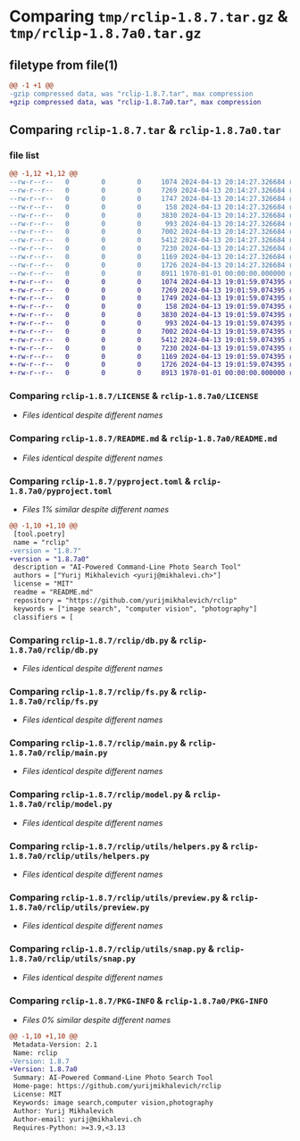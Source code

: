 # Comparing `tmp/rclip-1.8.7.tar.gz` & `tmp/rclip-1.8.7a0.tar.gz`

## filetype from file(1)

```diff
@@ -1 +1 @@
-gzip compressed data, was "rclip-1.8.7.tar", max compression
+gzip compressed data, was "rclip-1.8.7a0.tar", max compression
```

## Comparing `rclip-1.8.7.tar` & `rclip-1.8.7a0.tar`

### file list

```diff
@@ -1,12 +1,12 @@
--rw-r--r--   0        0        0     1074 2024-04-13 20:14:27.326684 rclip-1.8.7/LICENSE
--rw-r--r--   0        0        0     7269 2024-04-13 20:14:27.326684 rclip-1.8.7/README.md
--rw-r--r--   0        0        0     1747 2024-04-13 20:14:27.326684 rclip-1.8.7/pyproject.toml
--rw-r--r--   0        0        0      158 2024-04-13 20:14:27.326684 rclip-1.8.7/rclip/const.py
--rw-r--r--   0        0        0     3830 2024-04-13 20:14:27.326684 rclip-1.8.7/rclip/db.py
--rw-r--r--   0        0        0      993 2024-04-13 20:14:27.326684 rclip-1.8.7/rclip/fs.py
--rw-r--r--   0        0        0     7002 2024-04-13 20:14:27.326684 rclip-1.8.7/rclip/main.py
--rw-r--r--   0        0        0     5412 2024-04-13 20:14:27.326684 rclip-1.8.7/rclip/model.py
--rw-r--r--   0        0        0     7230 2024-04-13 20:14:27.326684 rclip-1.8.7/rclip/utils/helpers.py
--rw-r--r--   0        0        0     1169 2024-04-13 20:14:27.326684 rclip-1.8.7/rclip/utils/preview.py
--rw-r--r--   0        0        0     1726 2024-04-13 20:14:27.326684 rclip-1.8.7/rclip/utils/snap.py
--rw-r--r--   0        0        0     8911 1970-01-01 00:00:00.000000 rclip-1.8.7/PKG-INFO
+-rw-r--r--   0        0        0     1074 2024-04-13 19:01:59.074395 rclip-1.8.7a0/LICENSE
+-rw-r--r--   0        0        0     7269 2024-04-13 19:01:59.074395 rclip-1.8.7a0/README.md
+-rw-r--r--   0        0        0     1749 2024-04-13 19:01:59.074395 rclip-1.8.7a0/pyproject.toml
+-rw-r--r--   0        0        0      158 2024-04-13 19:01:59.074395 rclip-1.8.7a0/rclip/const.py
+-rw-r--r--   0        0        0     3830 2024-04-13 19:01:59.074395 rclip-1.8.7a0/rclip/db.py
+-rw-r--r--   0        0        0      993 2024-04-13 19:01:59.074395 rclip-1.8.7a0/rclip/fs.py
+-rw-r--r--   0        0        0     7002 2024-04-13 19:01:59.074395 rclip-1.8.7a0/rclip/main.py
+-rw-r--r--   0        0        0     5412 2024-04-13 19:01:59.074395 rclip-1.8.7a0/rclip/model.py
+-rw-r--r--   0        0        0     7230 2024-04-13 19:01:59.074395 rclip-1.8.7a0/rclip/utils/helpers.py
+-rw-r--r--   0        0        0     1169 2024-04-13 19:01:59.074395 rclip-1.8.7a0/rclip/utils/preview.py
+-rw-r--r--   0        0        0     1726 2024-04-13 19:01:59.074395 rclip-1.8.7a0/rclip/utils/snap.py
+-rw-r--r--   0        0        0     8913 1970-01-01 00:00:00.000000 rclip-1.8.7a0/PKG-INFO
```

### Comparing `rclip-1.8.7/LICENSE` & `rclip-1.8.7a0/LICENSE`

 * *Files identical despite different names*

### Comparing `rclip-1.8.7/README.md` & `rclip-1.8.7a0/README.md`

 * *Files identical despite different names*

### Comparing `rclip-1.8.7/pyproject.toml` & `rclip-1.8.7a0/pyproject.toml`

 * *Files 1% similar despite different names*

```diff
@@ -1,10 +1,10 @@
 [tool.poetry]
 name = "rclip"
-version = "1.8.7"
+version = "1.8.7a0"
 description = "AI-Powered Command-Line Photo Search Tool"
 authors = ["Yurij Mikhalevich <yurij@mikhalevi.ch>"]
 license = "MIT"
 readme = "README.md"
 repository = "https://github.com/yurijmikhalevich/rclip"
 keywords = ["image search", "computer vision", "photography"]
 classifiers = [
```

### Comparing `rclip-1.8.7/rclip/db.py` & `rclip-1.8.7a0/rclip/db.py`

 * *Files identical despite different names*

### Comparing `rclip-1.8.7/rclip/fs.py` & `rclip-1.8.7a0/rclip/fs.py`

 * *Files identical despite different names*

### Comparing `rclip-1.8.7/rclip/main.py` & `rclip-1.8.7a0/rclip/main.py`

 * *Files identical despite different names*

### Comparing `rclip-1.8.7/rclip/model.py` & `rclip-1.8.7a0/rclip/model.py`

 * *Files identical despite different names*

### Comparing `rclip-1.8.7/rclip/utils/helpers.py` & `rclip-1.8.7a0/rclip/utils/helpers.py`

 * *Files identical despite different names*

### Comparing `rclip-1.8.7/rclip/utils/preview.py` & `rclip-1.8.7a0/rclip/utils/preview.py`

 * *Files identical despite different names*

### Comparing `rclip-1.8.7/rclip/utils/snap.py` & `rclip-1.8.7a0/rclip/utils/snap.py`

 * *Files identical despite different names*

### Comparing `rclip-1.8.7/PKG-INFO` & `rclip-1.8.7a0/PKG-INFO`

 * *Files 0% similar despite different names*

```diff
@@ -1,10 +1,10 @@
 Metadata-Version: 2.1
 Name: rclip
-Version: 1.8.7
+Version: 1.8.7a0
 Summary: AI-Powered Command-Line Photo Search Tool
 Home-page: https://github.com/yurijmikhalevich/rclip
 License: MIT
 Keywords: image search,computer vision,photography
 Author: Yurij Mikhalevich
 Author-email: yurij@mikhalevi.ch
 Requires-Python: >=3.9,<3.13
```

